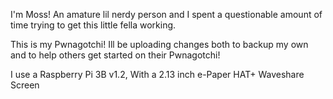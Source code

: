 I'm Moss! An amature lil nerdy person and I spent a questionable amount of time trying to get this little fella working. 

This is my Pwnagotchi! Ill be uploading changes both to backup my own and to help others get started on their Pwnagotchi!

I use a Raspberry Pi 3B v1.2, With a 2.13 inch e-Paper HAT+ Waveshare Screen
